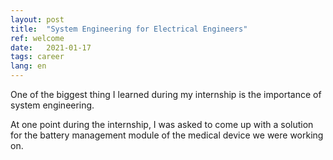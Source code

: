 ```yaml
---
layout: post
title:  "System Engineering for Electrical Engineers"
ref: welcome
date:   2021-01-17
tags: career
lang: en
---
```


One of the biggest thing I learned during my internship is the importance of system engineering.

At one point during the internship, I was asked to come up with a solution for the battery management module of the medical device we were working on.